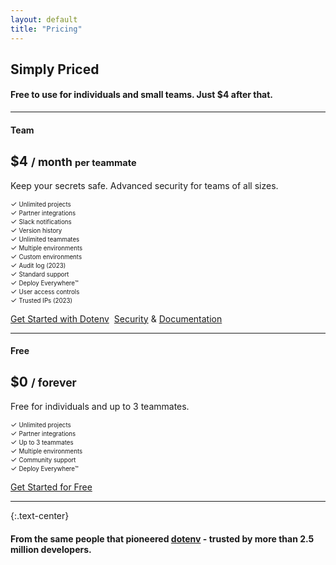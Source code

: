 ```yaml
---
layout: default
title: "Pricing"
---
```


<article markdown="1">

# Simply Priced

#### Free to use for individuals and small teams. Just $4 after that.

---

<h4 class="mb-03 pb-0">Team</h4>
<h1 class="mb-0 pb-0 mt-0">$4 <small>/ month <small class="font-weight-normal">per teammate</small></small></h1>
<p>Keep your secrets safe. Advanced security for teams of all sizes.</p>

<div class="flex">
  <div class="flex-1">
    <small><span class="text-green">✓</span> <small>Unlimited projects</small></small>
    <br/>
    <small><span class="text-green">✓</span> <small>Partner integrations</small></small>
    <br/>
    <small><span class="text-green">✓</span> <small>Slack notifications</small></small>
    <br/>
    <small><span class="text-green">✓</span> <small>Version history</small></small>
  </div>
  <div class="flex-1">
    <small><span class="text-green">✓</span> <small>Unlimited teammates</small></small>
    <br/>
    <small><span class="text-green">✓</span> <small>Multiple environments</small></small>
    <br/>
    <small><span class="text-green">✓</span> <small>Custom environments</small></small>
    <br/>
    <small><span class="text-light">✓</span> <small>Audit log (2023)</small></small>
  </div>
  <div class="flex-1">
    <small><span class="text-green">✓</span> <small>Standard support</small></small>
    <br/>
    <small><span class="text-green">✓</span> <small>Deploy Everywhere™</small></small>
    <br/>
    <small><span class="text-green">✓</span> <small>User access controls</small></small>
    <br/>
    <small><span class="text-light">✓</span> <small>Trusted IPs (2023)</small></small>
  </div>
</div>

<p><a href="/signup" class="btn">Get Started with Dotenv</a>&nbsp;&nbsp;<a href="/security">Security</a> &amp; <a href="/docs">Documentation</a></p>

---

<h4 class="mb-03 pb-0">Free</h4>
<h1 class="mb-0 pb-0 mt-0">$0 <small>/ forever</small></h1>
<p>Free for individuals and up to 3 teammates.</p>

<div class="flex">
  <div class="flex-1">
    <small><span class="text-green">✓</span> <small>Unlimited projects</small></small>
    <br/>
    <small><span class="text-green">✓</span> <small>Partner integrations</small></small>
  </div>
  <div class="flex-1">
    <small><span class="text-green">✓</span> <small>Up to 3 teammates</small></small>
    <br/>
    <small><span class="text-green">✓</span> <small>Multiple environments</small></small>
  </div>
  <div class="flex-1">
    <small><span class="text-green">✓</span> <small>Community support</small></small>
    <br/>
    <small><span class="text-green">✓</span> <small>Deploy Everywhere™</small></small>
  </div>
</div>

[Get Started for Free](/signup)

---

{:.text-center}
#### From the same people that pioneered [dotenv](https://github.com/motdotla/dotenv) - trusted by more than 2.5 million developers.

</article>
